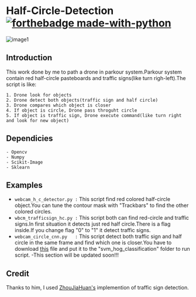 # Half-Circle-Detection [![forthebadge made-with-python](http://ForTheBadge.com/images/badges/made-with-python.svg)](https://www.python.org/)
![image1](https://github.com/dasmehdix/Half-Circle-Detection/blob/master/example_photos/parkur.gif)
## Introduction
This work done by me to path a drone in parkour system.Parkour system contain red half-circle pasteboards and traffic signs(like turn righ-left).The script is like:
```
1. Drone look for objects
2. Drone detect both objects(traffic sign and half circle)
3. Drone compares which object is closer
4. If object is circle, Drone pass throguht circle
5. If object is traffic sign, Drone execute command(like turn right and look for new object)
```
## Dependicies
```
- Opencv
- Numpy
- Scikit-Image
- Sklearn
```
## Examples
- `webcam_h_c_detector.py :` This script find red colored half-circle object.You can tune the contour mask with "Trackbars" to find the other colored circles.
- `wbcm_trafficsign_hc.py :` This script both can find red-circle and traffic signs.In first situation it detects just red half circle.There is a flag inside.If you change flag "0" to "1" it detect traffic signs.
- `webcam_circle_cnn.py   :` This script detect both traffic sign and half circle in the same frame and find which one is closer.You have to download [this](https://github.com/ZhouJiaHuan/traffic-sign-detection/blob/master/svm_hog_classification/svm_model.pkl) file and put it to the "svm_hog_classification" folder to run script.
-This section will be updated soon!!!

## Credit
Thanks to him, I used [ZhouJiaHuan's](https://github.com/ZhouJiaHuan/traffic-sign-detection) implemention of traffic sign detection.
